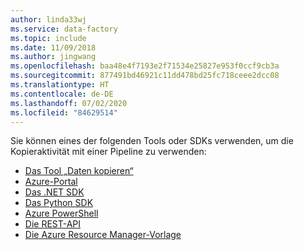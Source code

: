 ```yaml
---
author: linda33wj
ms.service: data-factory
ms.topic: include
ms.date: 11/09/2018
ms.author: jingwang
ms.openlocfilehash: baa48e4f7193e2f71534e25827e953f0ccf9cb3a
ms.sourcegitcommit: 877491bd46921c11dd478bd25fc718ceee2dcc08
ms.translationtype: HT
ms.contentlocale: de-DE
ms.lasthandoff: 07/02/2020
ms.locfileid: "84629514"
---
```

<!--
    Separate the generic "Get started" paragraph from each connector-* article in azure-docs-pr/articles/data-factory/ to ease future central update.
-->

Sie können eines der folgenden Tools oder SDKs verwenden, um die Kopieraktivität mit einer Pipeline zu verwenden:

- [Das Tool „Daten kopieren“](../articles/data-factory/quickstart-create-data-factory-copy-data-tool.md)
- [Azure-Portal](../articles/data-factory/quickstart-create-data-factory-portal.md)
- [Das .NET SDK](../articles/data-factory/quickstart-create-data-factory-dot-net.md)
- [Das Python SDK](../articles/data-factory/quickstart-create-data-factory-python.md)
- [Azure PowerShell](../articles/data-factory/quickstart-create-data-factory-powershell.md)
- [Die REST-API](../articles/data-factory/quickstart-create-data-factory-rest-api.md)
- [Die Azure Resource Manager-Vorlage](../articles/data-factory/quickstart-create-data-factory-resource-manager-template.md)

